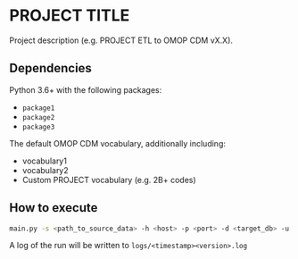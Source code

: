 # PROJECT TITLE
Project description (e.g. PROJECT ETL to OMOP CDM vX.X).

## Dependencies
Python 3.6+ with the following packages:
- `package1`
- `package2`
- `package3`

The default OMOP CDM vocabulary, additionally including:
- vocabulary1
- vocabulary2
- Custom PROJECT vocabulary (e.g. 2B+ codes)

## How to execute
```bash
main.py -s <path_to_source_data> -h <host> -p <port> -d <target_db> -u <user_name> -w <password>
```
A log of the run will be written to `logs/<timestamp><version>.log`
